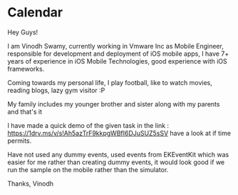 # Calendar

Hey Guys!

I am Vinodh Swamy, currently working in Vmware Inc as Mobile Engineer, responsible for development and deployment of iOS mobile apps, I have 7+ years of experience in iOS Mobile Technologies, good experience with iOS frameworks.

Coming towards my personal life, I play football, like to watch movies, reading blogs, lazy gym visitor :P 

My family includes my younger brother and sister along with my parents and that's it

I have made a quick demo of the given task in the link : https://1drv.ms/v/s!Ah5azTrF9kkpgWBfI6DJuSUZ5sSV have a look at if time permits.

Have not used any dummy events, used events from EKEventKit which was easier for me rather than creating dummy events, it would look good if we run the sample on the mobile rather than the simulator.

Thanks,
Vinodh
